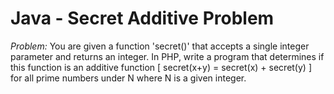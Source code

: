 # Java - Secret Additive Problem
*Problem:*
You are given a function 'secret()' that accepts a single integer parameter and returns an integer. In PHP, write a program that determines if this function is an additive function [ secret(x+y) = secret(x) + secret(y) ] for all prime numbers under N where N is a given integer.
